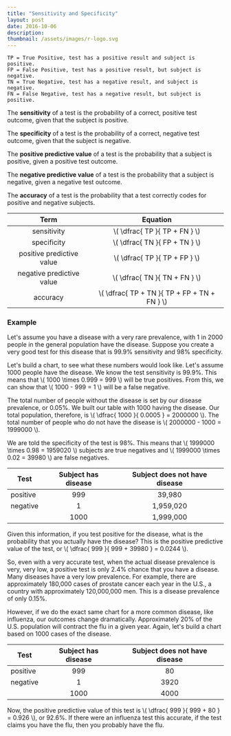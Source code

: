 ```yaml
---
title: "Sensitivity and Specificity"
layout: post
date: 2016-10-06
description:
thumbnail: /assets/images/r-logo.svg
---
```


```
TP = True Positive, test has a positive result and subject is positive.
FP = False Positive, test has a positive result, but subject is negative.
TN = True Negative, test has a negative result, and subject is negative.
FN = False Negative, test has a negative result, but subject is positive.
```

The **sensitivity** of a test is the probability of a correct, positive test outcome, given that the subject is positive.

The **specificity** of a test is the probability of a correct, negative test outcome, given that the subject is negative.

The **positive predictive value** of a test is the probability that a subject is positive, given a positive test outcome.

The **negative predictive value** of a test is the probability that a subject is negative, given a negative test outcome.

The **accuracy** of a test is the probability that a test correctly codes for positive and negative subjects.

|           Term            |                    Equation                    |
| :-----------------------: | :--------------------------------------------: |
|        sensitivity        |        \\( \dfrac{ TP }{ TP + FN } \\)         |
|        specificity        |        \\( \dfrac{ TN }{ FP + TN } \\)         |
| positive predictive value |        \\( \dfrac{ TP }{ TP + FP } \\)         |
| negative predictive value |        \\( \dfrac{ TN }{ TN + FN } \\)         |
|         accuracy          | \\( \dfrac{ TP + TN }{ TP + FP + TN + FN } \\) |

### Example

Let's assume you have a disease with a very rare prevalence, with 1 in 2000 people in the general population have the disease. Suppose you create a very good test for this disease that is 99.9% sensitivity and 98% specificity.

Let's build a chart, to see what these numbers would look like. Let's assume 1000 people have the disease. We know the test sensitivity is 99.9%. This means that \\( 1000 \times 0.999 = 999 \\) will be true positives. From this, we can show that \\( 1000 - 999 = 1 \\) will be a false negative.

The total number of people without the disease is set by our disease prevalence, or 0.05%. We built our table with 1000 having the disease. Our total population, therefore, is \\( \dfrac{ 1000 }{ 0.0005 } = 2000000 \\). The total number of people who do not have the disease is \\( 2000000 - 1000 = 1999000 \\).

We are told the specificity of the test is 98%. This means that \\( 1999000 \times 0.98 = 1959020 \\) subjects are true negatives and \\( 1999000 \times 0.02 = 39980 \\) are false negatives.

| Test     | Subject has disease | Subject does not have disease |
| -------- | :-----------------: | :---------------------------: |
| positive |         999         |            39,980             |
| negative |          1          |           1,959,020           |
|          |        1000         |           1,999,000           |

Given this information, if you test positive for the disease, what is the probability that you actually have the disease? This is the positive predictive value of the test, or \\( \dfrac{ 999 }{ 999 + 39980 } = 0.0244 \\).

So, even with a very accurate test, when the actual disease prevalence is very, very low, a positive test is only 2.4% chance that you have a disease. Many diseases have a very low prevalence. For example, there are approximately 180,000 cases of prostate cancer each year in the U.S., a country with approximately 120,000,000 men. This is a disease prevalence of only 0.15%.

However, if we do the exact same chart for a more common disease, like influenza, our outcomes change dramatically. Approximately 20% of the U.S. population will contract the flu in a given year. Again, let's build a chart based on 1000 cases of the disease.

| Test     | Subject has disease | Subject does not have disease |
| -------- | :-----------------: | :---------------------------: |
| positive |         999         |              80               |
| negative |          1          |             3920              |
|          |        1000         |             4000              |

Now, the positive predictive value of this test is \\( \dfrac{ 999 }{ 999 + 80 } = 0.926 \\), or 92.6%. If there were an influenza test this accurate, if the test claims you have the flu, then you probably have the flu.
